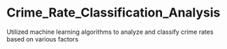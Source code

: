 # Crime_Rate_Classification_Analysis
Utilized machine learning algorithms to analyze and classify crime rates based on various factors
